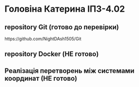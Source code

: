 # Головіна Катерина ІПЗ-4.02


<h2>repository Git (готово до перевірки)</h2> https://github.com/NightDAsh1505/Git


<h2>repository Docker (НЕ готово)</h2> 


<h2>Реалізація перетворень між системами координат (НЕ готово)</h2> 
